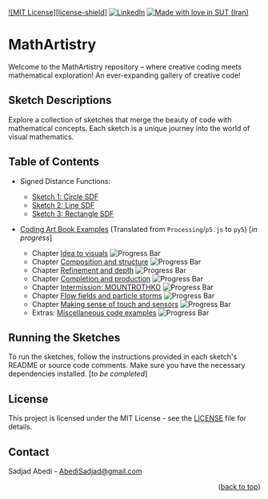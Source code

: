 <a name="readme-top"></a>

<!-- PROJECT SHIELDS -->

[![MIT License][license-shield]][license-url]
[![LinkedIn][linkedin-shield]][linkedin-url]
[![Made with love in SUT (Iran)][sut-badge]][sut-add]

[license-url]: https://github.com/Sad-Abd/MathArtistry/blob/master/LICENSE.txt
[linkedin-shield]: https://img.shields.io/badge/-LinkedIn-black.svg?style=for-the-badge&logo=linkedin&colorB=555
[linkedin-url]: https://linkedin.com/in/seyed-sadjad-abedi-shahri
[sut-add]: https://sut.ac.ir
[sut-badge]: https://img.shields.io/badge/Made%20with%20%E2%9D%A4%EF%B8%8F%20in-SUT%20(Iran)-0c674a?style=for-the-badge

# MathArtistry

Welcome to the MathArtistry repository – where creative coding meets mathematical exploration! An ever-expanding gallery of creative code!

## Sketch Descriptions

Explore a collection of sketches that merge the beauty of code with mathematical concepts. Each sketch is a unique journey into the world of visual mathematics.

## Table of Contents
- Signed Distance Functions:
    - [Sketch 1: Circle SDF](/sketches/SDF/circle_sdf.py)
    - [Sketch 2: Line SDF](/sketches/SDF/line_sdf.py)
    - [Sketch 3: Rectangle SDF](/sketches/SDF/rectangle_sdf.py)

- [Coding Art Book Examples](https://github.com/codingart-book/examples) (Translated from `Processing`/`p5.js` to `py5`) [_in progress_]
    * Chapter [Idea to visuals](/sketches/Coding_Art_Book/examples/1_chapter_idea_to_visuals) ![Progress Bar](https://progress-bar.dev/2/?scale=4&title=Sections&suffix=/4)
    * Chapter [Composition and structure](/sketches/Coding_Art_Book/examples/2_chapter_composition_and_structure) ![Progress Bar](https://progress-bar.dev/0/?scale=2&title=Sections&suffix=/2)
    * Chapter [Refinement and depth](/sketches/Coding_Art_Book/examples/3_chapter_refinement_and_depth) ![Progress Bar](https://progress-bar.dev/0/?scale=4&title=Sections&suffix=/4)
    * Chapter [Completion and production](/sketches/Coding_Art_Book/examples/4_chapter_completion_and_production) ![Progress Bar](https://progress-bar.dev/0/?scale=4&title=Sections&suffix=/4)
    * Chapter [Intermission: MOUNTROTHKO](/sketches/Coding_Art_Book/examples/5_chapter_intermission_MOUNTROTHKO) ![Progress Bar](https://progress-bar.dev/0/?scale=2&title=Sections&suffix=/2)
    * Chapter [Flow fields and particle storms](/sketches/Coding_Art_Book/examples/6_chapter_flow_fields) ![Progress Bar](https://progress-bar.dev/0/?scale=5&title=Sections&suffix=/5)
    * Chapter [Making sense of touch and sensors](/sketches/Coding_Art_Book/examples/7_chapter_touch_and_sensors) ![Progress Bar](https://progress-bar.dev/0/?scale=4&title=Sections&suffix=/4)
    * Extras: [Miscellaneous code examples](/sketches/Coding_Art_Book/examples/E_extras) ![Progress Bar](https://progress-bar.dev/0/?scale=6&title=Sections&suffix=/6)

## Running the Sketches

To run the sketches, follow the instructions provided in each sketch's README or source code comments. Make sure you have the necessary dependencies installed. [*to be completed*]


## License

This project is licensed under the MIT License - see the [LICENSE](LICENSE) file for details.


<!-- CONTACT -->
## Contact

Sadjad Abedi -  AbediSadjad@gmail.com

<p align="right">(<a href="#readme-top">back to top</a>)</p>
